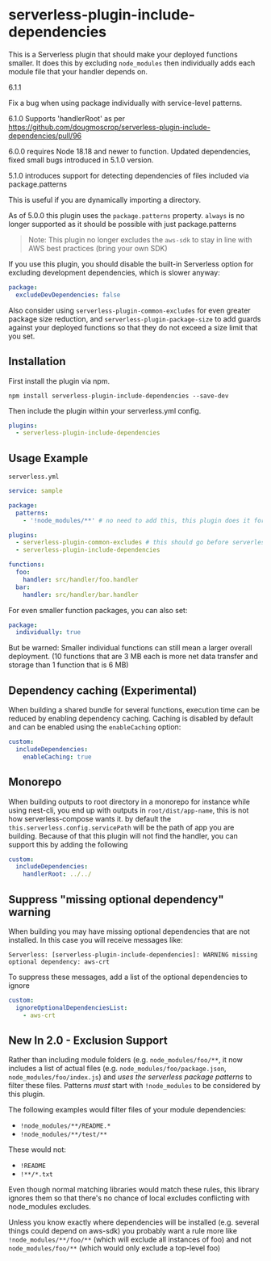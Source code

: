 # serverless-plugin-include-dependencies

This is a Serverless plugin that should make your deployed functions smaller. It does this by excluding `node_modules` then individually adds each module file that your handler depends on.

6.1.1

Fix a bug when using package individually with service-level patterns.

6.1.0 Supports 'handlerRoot' as per https://github.com/dougmoscrop/serverless-plugin-include-dependencies/pull/96

6.0.0 requires Node 18.18 and newer to function. Updated dependencies, fixed small bugs introduced in 5.1.0 version.

5.1.0 introduces support for detecting dependencies of files included via package.patterns

This is useful if you are dynamically importing a directory.

As of 5.0.0 this plugin uses the `package.patterns` property. `always` is no longer supported as it should be possible with just package.patterns

> Note: This plugin no longer excludes the `aws-sdk` to stay in line with AWS best practices (bring your own SDK)

If you use this plugin, you should disable the built-in Serverless option for excluding development dependencies, which is slower anyway:

```yml
package:
  excludeDevDependencies: false
```

Also consider using `serverless-plugin-common-excludes` for even greater package size reduction, and `serverless-plugin-package-size` to add guards against your deployed functions so that they do not exceed a size limit that you set.

## Installation

First install the plugin via npm.

```
npm install serverless-plugin-include-dependencies --save-dev
```

Then include the plugin within your serverless.yml config.

```yml
plugins:
  - serverless-plugin-include-dependencies
```

## Usage Example

`serverless.yml`
```yaml
service: sample

package:
  patterns:
    - '!node_modules/**' # no need to add this, this plugin does it for you

plugins:
  - serverless-plugin-common-excludes # this should go before serverless-plugin-include-dependencies
  - serverless-plugin-include-dependencies

functions:
  foo:
    handler: src/handler/foo.handler
  bar:
    handler: src/handler/bar.handler
```

For even smaller function packages, you can also set:

```yaml
package:
  individually: true
```
But be warned: Smaller individual functions can still mean a larger overall deployment. (10 functions that are 3 MB each is more net data transfer and storage than 1 function that is 6 MB)

## Dependency caching (Experimental)

When building a shared bundle for several functions, execution time can be reduced by enabling dependency caching. Caching is disabled by default and can be enabled using the `enableCaching` option:

```yaml
custom:
  includeDependencies:
    enableCaching: true
```
## Monorepo

When building outputs to root directory in a monorepo for instance while using nest-cli, you end up with outputs in `root/dist/app-name`, 
this is not how serverless-compose wants it. by default the `this.serverless.config.servicePath` will be the path of app you are building.
Because of that this plugin will not find the handler, you can support this by adding the following

```yaml
custom:
  includeDependencies:
    handlerRoot: ../../
```

## Suppress "missing optional dependency" warning
When building you may have missing optional dependencies that are not installed. In this case you will receive messages like:

```
Serverless: [serverless-plugin-include-dependencies]: WARNING missing optional dependency: aws-crt
```

To suppress these messages, add a list of the optional dependencies to ignore

```yaml
custom:
  ignoreOptionalDependenciesList:
    - aws-crt
```

## New In 2.0 - Exclusion Support

Rather than including module folders (e.g. `node_modules/foo/**`, it now includes a list of actual files (e.g. `node_modules/foo/package.json`, `node_modules/foo/index.js`) and *uses the serverless package patterns* to filter these files. Patterns *must* start with `!node_modules` to be considered by this plugin.

The following examples would filter files of your module dependencies:

- `!node_modules/**/README.*`
- `!node_modules/**/test/**`

These would not:

- `!README`
- `!**/*.txt`

Even though normal matching libraries would match these rules, this library ignores them so that there's no chance of local excludes conflicting with node_modules excludes.

Unless you know exactly where dependencies will be installed (e.g. several things could depend on aws-sdk) you probably want a rule more like `!node_modules/**/foo/**` (which will exclude all instances of foo) and not `node_modules/foo/**` (which would only exclude a top-level foo)

